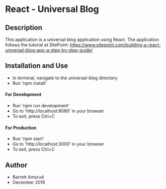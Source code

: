 # React - Universal Blog

## Description

This application is a universal blog application using React.  The application follows the tutorial at SitePoint:  https://www.sitepoint.com/building-a-react-universal-blog-app-a-step-by-step-guide/

## Installation and Use

- In terminal, navigate to the universal-blog directory
- Run 'npm install'

#### For Development

- Run 'npm run development'
- Go to 'http://localhost:8080' in your browser
- To exit, press Ctrl+C

#### For Production

- Run 'npm start'
- Go to 'http://localhost:3000' in your browser
- To exit, press Ctrl+C

## Author

- Barrett Amsrud
- December 2016
